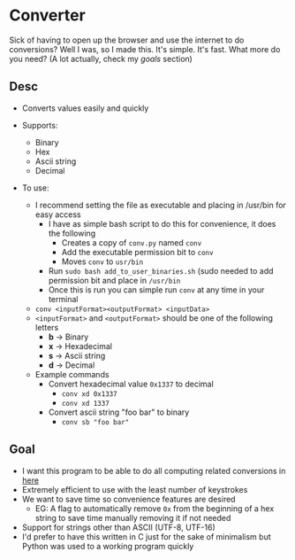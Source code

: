 # Converter
Sick of having to open up the browser and use the internet to do conversions?
Well I was, so I made this.
It's simple.
It's fast.
What more do you need?
(A lot actually, check my _goals_ section)

## Desc
- Converts values easily and quickly
- Supports:
  - Binary
  - Hex
  - Ascii string
  - Decimal

- To use:
  - I recommend setting the file as executable and placing in /usr/bin for easy access
    - I have as simple bash script to do this for convenience, it does the following
      - Creates a copy of `conv.py` named `conv`
      - Add the executable permission bit to `conv`
      - Moves `conv` to `usr/bin`
    - Run `sudo bash add_to_user_binaries.sh` (sudo needed to add permission bit and place in `/usr/bin`
    - Once this is run you can simple run `conv` at any time in your terminal
  - `conv <inputFormat><outputFormat> <inputData>`
  - `<inputFormat>` and `<outputFormat>` should be one of the following letters
    - __b__ -> Binary
    - __x__ -> Hexadecimal
    - __s__ -> Ascii string
    - __d__ -> Decimal
  - Example commands
    - Convert hexadecimal value `0x1337` to decimal
      - `conv xd 0x1337`
      - `conv xd 1337`
    - Convert ascii string "foo bar" to binary
      - `conv sb "foo bar"`

## Goal
- I want this program to be able to do all computing related conversions in [here](https://www.rapidtables.com/convert/number/index.html)
- Extremely efficient to use with the least number of keystrokes
- We want to save time so convenience features are desired
  - EG: A flag to automatically remove `0x` from the beginning of a hex string to save time manually removing it if not needed
- Support for strings other than ASCII (UTF-8, UTF-16)
- I'd prefer to have this written in C just for the sake of minimalism but Python was used to a working program quickly
